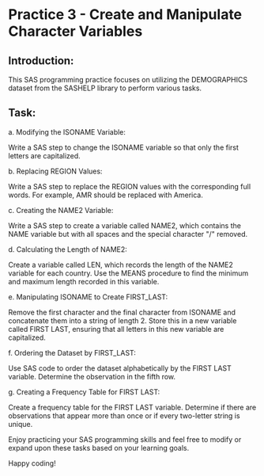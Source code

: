 # Practice 3 - Create and Manipulate Character Variables

## Introduction:
This SAS programming practice focuses on utilizing the DEMOGRAPHICS dataset from the SASHELP library to perform various tasks. 

## Task:

a. Modifying the ISONAME Variable:

Write a SAS step to change the ISONAME variable so that only the first letters are capitalized. 

b. Replacing REGION Values:

Write a SAS step to replace the REGION values with the corresponding full words. 
For example, AMR should be replaced with America. 

c. Creating the NAME2 Variable:

Write a SAS step to create a variable called NAME2, which contains the NAME variable but with all spaces and the special character "/" removed. 

d. Calculating the Length of NAME2:

Create a variable called LEN, which records the length of the NAME2 variable for each country. 
Use the MEANS procedure to find the minimum and maximum length recorded in this variable. 

e. Manipulating ISONAME to Create FIRST_LAST:

Remove the first character and the final character from ISONAME and concatenate them into a string of length 2. 
Store this in a new variable called FIRST LAST, ensuring that all letters in this new variable are capitalized. 

f. Ordering the Dataset by FIRST_LAST:

Use SAS code to order the dataset alphabetically by the FIRST LAST variable. 
Determine the observation in the fifth row. 

g. Creating a Frequency Table for FIRST LAST:

Create a frequency table for the FIRST LAST variable. Determine if there are observations that appear more than once or 
if every two-letter string is unique. 

Enjoy practicing your SAS programming skills and feel free to modify or expand upon these tasks based on your learning goals. 

Happy coding!
